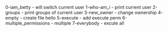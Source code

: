 0-iam_betty - will switch current user
1-who-am_i - print current user
2-groups - print groups of current user
3-new_owner - change ownership
4-empty - create file hello
5-execute - add execute perm
6-multiple_permissions - multiple 
7-everybody - excute all
